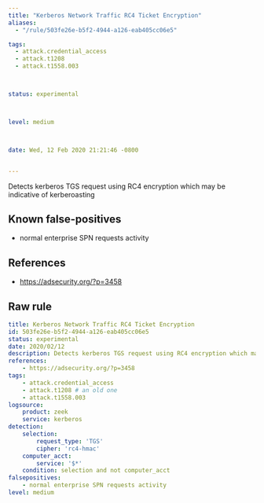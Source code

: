 ```yaml
---
title: "Kerberos Network Traffic RC4 Ticket Encryption"
aliases:
  - "/rule/503fe26e-b5f2-4944-a126-eab405cc06e5"

tags:
  - attack.credential_access
  - attack.t1208
  - attack.t1558.003



status: experimental



level: medium



date: Wed, 12 Feb 2020 21:21:46 -0800


---
```


Detects kerberos TGS request using RC4 encryption which may be indicative of kerberoasting

<!--more-->


## Known false-positives

* normal enterprise SPN requests activity



## References

* https://adsecurity.org/?p=3458


## Raw rule
```yaml
title: Kerberos Network Traffic RC4 Ticket Encryption
id: 503fe26e-b5f2-4944-a126-eab405cc06e5
status: experimental
date: 2020/02/12
description: Detects kerberos TGS request using RC4 encryption which may be indicative of kerberoasting
references:
    - https://adsecurity.org/?p=3458
tags:
    - attack.credential_access
    - attack.t1208 # an old one
    - attack.t1558.003
logsource:
    product: zeek
    service: kerberos
detection:
    selection:
        request_type: 'TGS'
        cipher: 'rc4-hmac'
    computer_acct:
        service: '$*'
    condition: selection and not computer_acct
falsepositives:
    - normal enterprise SPN requests activity
level: medium

```
